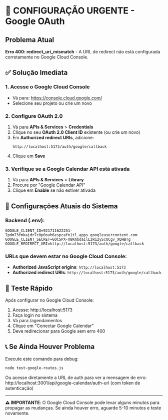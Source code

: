 # 🚨 CONFIGURAÇÃO URGENTE - Google OAuth

## Problema Atual
**Erro 400: redirect_uri_mismatch** - A URL de redirect não está configurada corretamente no Google Cloud Console.

## ✅ Solução Imediata

### 1. Acesse o Google Cloud Console
- Vá para: https://console.cloud.google.com/
- Selecione seu projeto ou crie um novo

### 2. Configure OAuth 2.0
1. Vá para **APIs & Services** > **Credentials**
2. Clique no seu **OAuth 2.0 Client ID** existente (ou crie um novo)
3. Em **Authorized redirect URIs**, adicione:
   ```
   http://localhost:5173/auth/google/callback
   ```
4. Clique em **Save**

### 3. Verifique se a Google Calendar API está ativada
1. Vá para **APIs & Services** > **Library**
2. Procure por "Google Calendar API"
3. Clique em **Enable** se não estiver ativada

## 🔧 Configurações Atuais do Sistema

### Backend (.env):
```
GOOGLE_CLIENT_ID=921711622251-7pdm73fmkajdr7c0p0ouh6espcafn1tl.apps.googleusercontent.com
GOOGLE_CLIENT_SECRET=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
GOOGLE_REDIRECT_URI=http://localhost:5173/auth/google/callback
```

### URLs que devem estar no Google Cloud Console:
- **Authorized JavaScript origins**: `http://localhost:5173`
- **Authorized redirect URIs**: `http://localhost:5173/auth/google/callback`

## 🧪 Teste Rápido

Após configurar no Google Cloud Console:

1. Acesse: http://localhost:5173
2. Faça login no sistema
3. Vá para /agendamentos
4. Clique em "Conectar Google Calendar"
5. Deve redirecionar para Google sem erro 400

## 📞 Se Ainda Houver Problema

Execute este comando para debug:
```bash
node test-google-routes.js
```

Ou acesse diretamente a URL de auth para ver a mensagem de erro:
http://localhost:3001/api/google-calendar/auth-url (com token de autenticação)

---

**⚠️ IMPORTANTE**: O Google Cloud Console pode levar alguns minutos para propagar as mudanças. Se ainda houver erro, aguarde 5-10 minutos e teste novamente.
